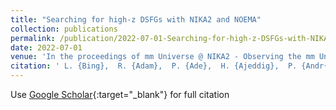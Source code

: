 ```yaml
---
title: "Searching for high-z DSFGs with NIKA2 and NOEMA"
collection: publications
permalink: /publication/2022-07-01-Searching-for-high-z-DSFGs-with-NIKA2-and-NOEMA
date: 2022-07-01
venue: 'In the proceedings of mm Universe @ NIKA2 - Observing the mm Universe with the NIKA2 Camera'
citation: ' L. {Bing},  R. {Adam},  P. {Ade},  H. {Ajeddig},  P. {Andr{\&apos;e}},  E. {Artis},  H. {Aussel},  A. {Beelen},  A. {Beno{\^\i}t},  S. {Berta},  M. {B{\&apos;e}thermin},  O. {Bourrion},  M. {Calvo},  A. {Catalano},  M. {De Petris},  F. {D{\&apos;e}sert},  S. {Doyle},  E. {Driessen},  A. {Gomez},  J. {Goupy},  F. {K{\&apos;e}ruzor{\&apos;e}},  C. {Kramer},  B. {Ladjelate},  G. {Lagache},  S. {Leclercq},  J. {Lestrade},  J. {Mac{\&apos;\i}as-P{\&apos;e}rez},  A. {Maury},  P. {Mauskopf},  F. {Mayet},  A. {Monfardini},  M. {Mu{\~n}oz-Echeverr{\&apos;\i}a},  R. {Neri},  A. {Omont},  L. {Perotto},  G. {Pisano},  N. {Ponthieu},  V. {Rev{\&apos;e}ret},  A. {Rigby},  A. {Ritacco},  C. {Romero},  H. {Roussel},  F. {Ruppin},  K. {Schuster},  S. {Shu},  A. {Sievers},  C. {Tucker},  R. {Zylka}, &quot;Searching for high-z DSFGs with NIKA2 and NOEMA.&quot; In the proceedings of mm Universe @ NIKA2 - Observing the mm Universe with the NIKA2 Camera, 2022.'
---
```

Use [Google Scholar](https://scholar.google.com/scholar?q=Searching+for+high+z+DSFGs+with+NIKA2+and+NOEMA){:target="_blank"} for full citation